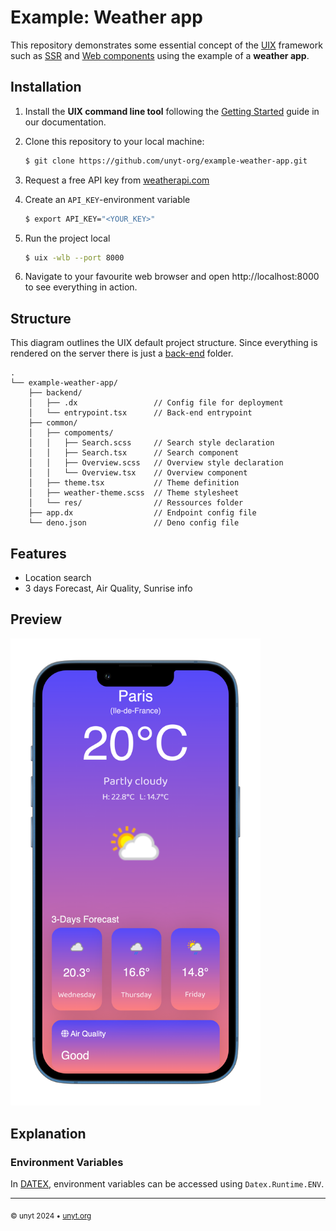 # Example: Weather app

This repository demonstrates some essential concept of the [UIX](https://uix.unyt.org) framework such as [SSR](https://unyt.org/glossary#ssr) and [Web components](https://unyt.org/glossary#web-components) using the example of a **weather app**.


## Installation
1. Install the **UIX command line tool** following the [Getting Started](https://docs.unyt.org/manual/uix/getting-started#the-uix-command-line-tool) guide in our documentation.

2. Clone this repository to your local machine:

	```bash
	$ git clone https://github.com/unyt-org/example-weather-app.git
	```
3. Request a free API key from [weatherapi.com](https://www.weatherapi.com/)
4. Create an `API_KEY`-environment variable
	```bash
	$ export API_KEY="<YOUR_KEY>"
	```
5. Run the project local
	```bash
	$ uix -wlb --port 8000
	```
6. Navigate to your favourite web browser and open http://localhost:8000 to see everything in action. 

## Structure
This diagram outlines the UIX default project structure.
Since everything is rendered on the server there is just a [back-end](https://unyt.org/glossary#back-end) folder.
```
.
└── example-weather-app/
    ├── backend/
    │   ├── .dx                 // Config file for deployment
    │   └── entrypoint.tsx      // Back-end entrypoint
    ├── common/
    │   ├── compoments/
    │   │   ├── Search.scss     // Search style declaration
    │   │   ├── Search.tsx      // Search component
    │   │   ├── Overview.scss   // Overview style declaration
    │   │   └── Overview.tsx    // Overview component
    │   ├── theme.tsx           // Theme definition
    │   ├── weather-theme.scss  // Theme stylesheet
    │   └── res/                // Ressources folder
    ├── app.dx                  // Endpoint config file
    └── deno.json               // Deno config file
```

## Features
* Location search
* 3 days Forecast, Air Quality, Sunrise info

## Preview
<img src=".github/screenshot.png" width="400">


## Explanation
### Environment Variables
In [DATEX](https://datex.unyt.org), environment variables can be accessed using `Datex.Runtime.ENV`.


---

<sub>&copy; unyt 2024 • [unyt.org](https://unyt.org)</sub>
